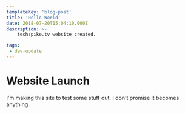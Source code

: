```yaml
---
templateKey: 'blog-post'
title: 'Hello World'
date: 2018-07-20T15:04:10.000Z
description: >-
    techspike.tv website created.

tags:
 - dev-update
---
```


# Website Launch

I'm making this site to test some stuff out. I don't promise it becomes anything.
